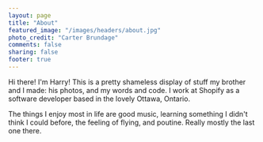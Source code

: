 ```yaml
---
layout: page
title: "About"
featured_image: "/images/headers/about.jpg"
photo_credit: "Carter Brundage"
comments: false
sharing: false
footer: true
---
```


Hi there! I'm Harry! This is a pretty shameless display of stuff my brother and I made: his photos, and my words and code. I work at Shopify as a software developer based in the lovely Ottawa, Ontario.

The things I enjoy most in life are good music, learning something I didn't think I could before, the feeling of flying, and poutine. Really mostly the last one there.
